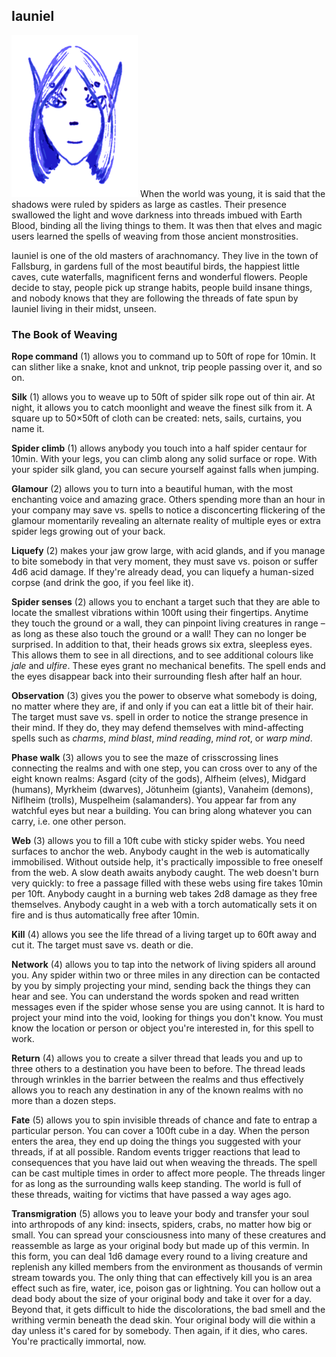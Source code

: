 ## Iauniel

![Iauniel](Iauniel.png)
When the world was young, it is said that the shadows were ruled by
spiders as large as castles. Their presence swallowed the light and
wove darkness into threads imbued with Earth Blood, binding all the
living things to them. It was then that elves and magic users learned
the spells of weaving from those ancient monstrosities.

Iauniel is one of the old masters of arachnomancy. They live in the
town of Fallsburg, in gardens full of the most beautiful birds, the
happiest little caves, cute waterfalls, magnificent ferns and
wonderful flowers. People decide to stay, people pick up strange
habits, people build insane things, and nobody knows that they are
following the threads of fate spun by Iauniel living in their midst,
unseen.

### The Book of Weaving

**Rope command** (1) allows you to command up to 50ft of rope for
10min. It can slither like a snake, knot and unknot, trip people
passing over it, and so on.

**Silk** (1) allows you to weave up to 50ft of spider silk rope out of
thin air. At night, it allows you to catch moonlight and weave the
finest silk from it. A square up to 50×50ft of cloth can be created:
nets, sails, curtains, you name it.

**Spider climb** (1) allows anybody you touch into a half spider
centaur for 10min. With your legs, you can climb along any solid
surface or rope. With your spider silk gland, you can secure yourself
against falls when jumping.

**Glamour** (2) allows you to turn into a beautiful human, with the
most enchanting voice and amazing grace. Others spending more than an
hour in your company may save vs. spells to notice a disconcerting
flickering of the glamour momentarily revealing an alternate reality
of multiple eyes or extra spider legs growing out of your back.

**Liquefy** (2) makes your jaw grow large, with acid glands, and if
you manage to bite somebody in that very moment, they must save
vs. poison or suffer 4d6 acid damage. If they're already dead, you can
liquefy a human-sized corpse (and drink the goo, if you feel like it).

**Spider senses** (2) allows you to enchant a target such that they
are able to locate the smallest vibrations within 100ft using their
fingertips. Anytime they touch the ground or a wall, they can pinpoint
living creatures in range – as long as these also touch the ground or
a wall! They can no longer be surprised. In addition to that, their
heads grows six extra, sleepless eyes. This allows them to see in all
directions, and to see additional colours like *jale* and *ulfire*.
These eyes grant no mechanical benefits. The spell ends and the eyes
disappear back into their surrounding flesh after half an hour.

**Observation** (3) gives you the power to observe what somebody is
doing, no matter where they are, if and only if you can eat a little
bit of their hair. The target must save vs. spell in order to notice
the strange presence in their mind. If they do, they may defend
themselves with mind-affecting spells such as *charms*, *mind blast*,
*mind reading*, *mind rot*, or *warp mind*.

**Phase walk** (3) allows you to see the maze of crisscrossing lines
connecting the realms and with one step, you can cross over to any of
the eight known realms: Asgard (city of the gods), Alfheim (elves),
Midgard (humans), Myrkheim (dwarves), Jötunheim (giants), Vanaheim
(demons), Niflheim (trolls), Muspelheim (salamanders). You appear far
from any watchful eyes but near a building. You can bring along
whatever you can carry, i.e. one other person.

**Web** (3) allows you to fill a 10ft cube with sticky spider webs.
You need surfaces to anchor the web. Anybody caught in the web is
automatically immobilised. Without outside help, it's practically
impossible to free oneself from the web. A slow death awaits anybody
caught. The web doesn't burn very quickly: to free a passage filled
with these webs using fire takes 10min per 10ft. Anybody caught in a
burning web takes 2d8 damage as they free themselves. Anybody caught
in a web with a torch automatically sets it on fire and is thus
automatically free after 10min.

**Kill** (4) allows you see the life thread of a
living target up to 60ft away and cut it. The target must save
vs. death or die.

**Network** (4) allows you to tap into the network of living spiders
all around you. Any spider within two or three miles in any direction
can be contacted by you by simply projecting your mind, sending back
the things they can hear and see. You can understand the words spoken
and read written messages even if the spider whose sense you are using
cannot. It is hard to project your mind into the void, looking for
things you don't know. You must know the location or person or object
you're interested in, for this spell to work.

**Return** (4) allows you to create a silver thread that leads you and
up to three others to a destination you have been to before. The
thread leads through wrinkles in the barrier between the realms and
thus effectively allows you to reach any destination in any of the
known realms with no more than a dozen steps.

**Fate** (5) allows you to spin invisible threads of chance and fate
to entrap a particular person. You can cover a 100ft cube in a day.
When the person enters the area, they end up doing the things you
suggested with your threads, if at all possible. Random events trigger
reactions that lead to consequences that you have laid out when
weaving the threads. The spell can be cast multiple times in order to
affect more people. The threads linger for as long as the surrounding
walls keep standing. The world is full of these threads, waiting for
victims that have passed a way ages ago.

**Transmigration** (5) allows you to leave your body and transfer your
soul into arthropods of any kind: insects, spiders, crabs, no matter
how big or small. You can spread your consciousness into many of these
creatures and reassemble as large as your original body but made up of
this vermin. In this form, you can deal 1d6 damage every round to a
living creature and replenish any killed members from the environment
as thousands of vermin stream towards you. The only thing that can
effectively kill you is an area effect such as fire, water, ice,
poison gas or lightning. You can hollow out a dead body about the size
of your original body and take it over for a day. Beyond that, it gets
difficult to hide the discolorations, the bad smell and the writhing
vermin beneath the dead skin. Your original body will die within a day
unless it's cared for by somebody. Then again, if it dies, who cares.
You're practically immortal, now.
